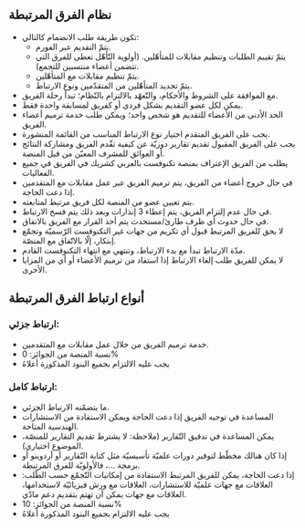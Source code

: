 ## نظام الفرق المرتبطة

- تكون طريقة طلب الانضمام كالتالي: 
  - يتمّ التقديم عبر الفورم.
  - يتمّ تقييم الطلبات وتنظيم مقابلات للمتأهّلين. (أولوية التّأهّل تعطى للفرق التي تتضمن أعضاء منتسبين للتجمع).
  - يتمّ تنظيم مقابلات مع المتأهّلين.
  - يتمّ تحديد المتأهّلين من المتقدّمين ونوع الارتباط.
- مع الموافقة على الشروط والأحكام، والتّعهّد بالالتزام بالنّظام؛ تبدأ رحلة الفريق. 
- يمكن لكل عضو التقديم بشكل فردي أو كفريق لمسابقة واحدة فقط.
- الحد الأدنى من الأعضاء للتقديم هو شخص واحد؛ ويمكن طلب خدمة ترميم أعضاء الفريق.
- يجب على الفريق المتقدم اختيار نوع الارتباط المناسب من القائمة المنشورة.
- يجب على الفريق المقبول تقديم تقارير دوريّة عن كيفية تقّدم الفريق ومشاركة النتائج أو العوائق للمشرف المعيّن من قبل المنصة.
- يطلب من الفريق الإعتراف بمنصة تكنوفست بالعربي كشريك في الفريق في جميع الفعاليات.
- في حال خروج أعضاء من الفريق، يتم ترميم الفريق عبر عمل مقابلات مع المتقدمين إذا دعت الحاجة.
- يتم تعيين عضو من المنصة لكل فريق مرتبط لمتابعته.
- في حال عدم إلتزام الفريق، يتم إعطاء 3 إنذارات وبعد ذلك يتم فسخ الارتباط.
- في حال حدوث أي ظرف طارئ/مستحدث يتم أخذ القرار مع الفريق بالاتفاق.
- لا يحق للفريق المرتبط قبول أي تكريم من جهات غير التكنوفست الرّسميّة وتجمّع إبتكار، إلّا بالاتّفاق مع المنصّة.
- مدّة الارتباط تبدأ مع بدء الارتباط، وتنتهي مع انتهاء التكنوفست القادم.
- لا يمكن للفريق طلب إلغاء الارتباط إذا استفاد من ترميم الأعضاء أو أي من المزايا الأخرى.




## أنواع ارتباط الفرق المرتبطة

### ارتباط جزئي:
  - خدمة ترميم الفريق من خلال عمل مقابلات مع المتقدمين.
  -  نسبة المنصة من الجوائز:  0%
  - يجب عليه الالتزام بجميع البنود المذكورة أعلاهُ
### ارتباط كامل:
  - ما يتضمّنه الارتباط الجزئي.
  - المساعدة في توجيه الفريق إذا دعت الحاجة ويمكن الاستفادة من الاستشارات الهندسية المتاحة.
  - يمكن المساعدة في تدقيق التّقارير (ملاحظة: لا يشترط تقديم التقارير للمنصّة، الموضوع اختياري).
  - إذا كان هنالك مخطّط لتوفير دورات علميّة تأسيسيّة مثل كتابة التّقارير أو أردوينو أو برمجة ...، فالأولويّة للفرق المرتبطة.
  - إذا دعت الحاجة، يمكن للفريق المرتبط الاستفادة من إمكانيات التّجمّع حسب الطّلب: العلاقات مع جهات علميّة للاستشارات، العلاقات مع ورش فيزيائيّة لاستخدامها، العلاقات مع جهات يمكن أن تهتم بتقديم دعم مادّي.
  - نسبة المنصة من الجوائز:  10%
  - يجب عليه الالتزام بجميع البنود المذكورة أعلاهُ






